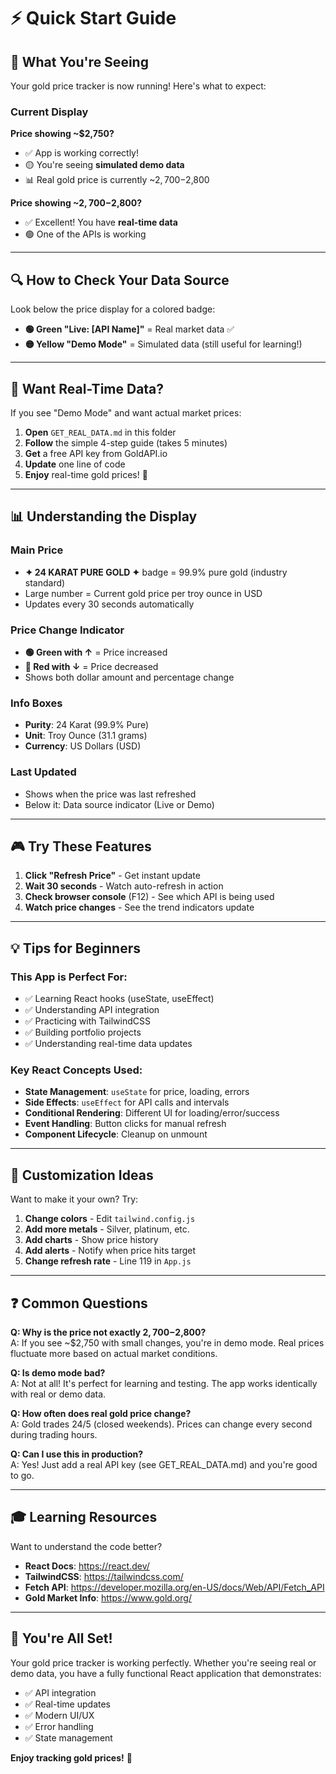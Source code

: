 # ⚡ Quick Start Guide

## 🎯 What You're Seeing

Your gold price tracker is now running! Here's what to expect:

### Current Display

**Price showing ~$2,750?**
- ✅ App is working correctly!
- 🟡 You're seeing **simulated demo data**
- 📊 Real gold price is currently ~$2,700-$2,800

**Price showing ~$2,700-$2,800?**
- ✅ Excellent! You have **real-time data**
- 🟢 One of the APIs is working

---

## 🔍 How to Check Your Data Source

Look below the price display for a colored badge:

- **🟢 Green "Live: [API Name]"** = Real market data ✅
- **🟡 Yellow "Demo Mode"** = Simulated data (still useful for learning!)

---

## 🚀 Want Real-Time Data?

If you see "Demo Mode" and want actual market prices:

1. **Open** `GET_REAL_DATA.md` in this folder
2. **Follow** the simple 4-step guide (takes 5 minutes)
3. **Get** a free API key from GoldAPI.io
4. **Update** one line of code
5. **Enjoy** real-time gold prices! 🎉

---

## 📊 Understanding the Display

### Main Price
- **✦ 24 KARAT PURE GOLD ✦** badge = 99.9% pure gold (industry standard)
- Large number = Current gold price per troy ounce in USD
- Updates every 30 seconds automatically

### Price Change Indicator
- **🟢 Green with ↑** = Price increased
- **🔴 Red with ↓** = Price decreased
- Shows both dollar amount and percentage change

### Info Boxes
- **Purity**: 24 Karat (99.9% Pure)
- **Unit**: Troy Ounce (31.1 grams)
- **Currency**: US Dollars (USD)

### Last Updated
- Shows when the price was last refreshed
- Below it: Data source indicator (Live or Demo)

---

## 🎮 Try These Features

1. **Click "Refresh Price"** - Get instant update
2. **Wait 30 seconds** - Watch auto-refresh in action
3. **Check browser console** (F12) - See which API is being used
4. **Watch price changes** - See the trend indicators update

---

## 💡 Tips for Beginners

### This App is Perfect For:
- ✅ Learning React hooks (useState, useEffect)
- ✅ Understanding API integration
- ✅ Practicing with TailwindCSS
- ✅ Building portfolio projects
- ✅ Understanding real-time data updates

### Key React Concepts Used:
- **State Management**: `useState` for price, loading, errors
- **Side Effects**: `useEffect` for API calls and intervals
- **Conditional Rendering**: Different UI for loading/error/success
- **Event Handling**: Button clicks for manual refresh
- **Component Lifecycle**: Cleanup on unmount

---

## 🎨 Customization Ideas

Want to make it your own? Try:

1. **Change colors** - Edit `tailwind.config.js`
2. **Add more metals** - Silver, platinum, etc.
3. **Add charts** - Show price history
4. **Add alerts** - Notify when price hits target
5. **Change refresh rate** - Line 119 in `App.js`

---

## ❓ Common Questions

**Q: Why is the price not exactly $2,700-$2,800?**  
A: If you see ~$2,750 with small changes, you're in demo mode. Real prices fluctuate more based on actual market conditions.

**Q: Is demo mode bad?**  
A: Not at all! It's perfect for learning and testing. The app works identically with real or demo data.

**Q: How often does real gold price change?**  
A: Gold trades 24/5 (closed weekends). Prices can change every second during trading hours.

**Q: Can I use this in production?**  
A: Yes! Just add a real API key (see GET_REAL_DATA.md) and you're good to go.

---

## 🎓 Learning Resources

Want to understand the code better?

- **React Docs**: https://react.dev/
- **TailwindCSS**: https://tailwindcss.com/
- **Fetch API**: https://developer.mozilla.org/en-US/docs/Web/API/Fetch_API
- **Gold Market Info**: https://www.gold.org/

---

## 🎉 You're All Set!

Your gold price tracker is working perfectly. Whether you're seeing real or demo data, you have a fully functional React application that demonstrates:

- ✅ API integration
- ✅ Real-time updates
- ✅ Modern UI/UX
- ✅ Error handling
- ✅ State management

**Enjoy tracking gold prices!** 🌟
